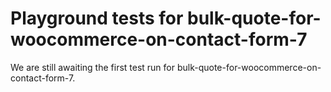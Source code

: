 # Playground tests for bulk-quote-for-woocommerce-on-contact-form-7
We are still awaiting the first test run for bulk-quote-for-woocommerce-on-contact-form-7.
